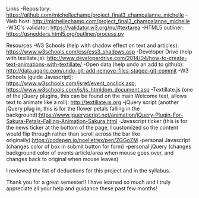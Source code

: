 Links
-Repository: https://github.com/michellechamp/project_final3_champalanne_michelle
-Web host: http://michellechamp.com/project_final3_champalanne_michelle
-W3C's validator: https://validator.w3.org/nu/#textarea
-HTML5 outliner: https://gsnedders.html5.org/outliner/process.py

Resources
-W3 Schools (help with shadow effect on text and articles): https://www.w3schools.com/css/css3_shadows.asp
-Developer Drive (help with texillate.js): http://www.developerdrive.com/2014/04/how-to-create-text-animations-with-textillate/
-Open data (help undo an add to github): http://data.agaric.com/undo-git-add-remove-files-staged-git-commit
-W3 Schools (guide Javascript): https://www.w3schools.com/jsref/event_onclick.asp; https://www.w3schools.com/js/js_htmldom_document.asp
-Textillate.js (one of the jQuery plugins, this can be found on the main Welcome text, allows text to animate like a roll): http://textillate.js.org
-jQuery script (another jQuery plug in, this is for the flower petals falling in the background):https://www.jqueryscript.net/animation/jQuery-Plugin-For-Sakura-Petals-Falling-Animation-Sakura.html
-Javascript ticker (this is for the news ticker at the bottom of the page, I customized so the content would flip through rather than scroll across the bar like originally):https://codepen.io/noelietrex/pen/ZGGoZM
-personal Javascript (changes color of box in submit button for form)
-personal jQuery (changes background color of events article/area when mouse goes over, and changes back to original when mouse leaves)

I reviewed the list of deductions for this project and in the syllabus.

Thank you for a great semester!! I have learned so much and I truly appreciate all your help and guidance these past few months!
